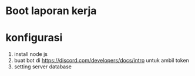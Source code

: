 # Boot laporan kerja

# konfigurasi
1. install node js
2. buat bot di https://discord.com/developers/docs/intro untuk ambil token
3. setting server database